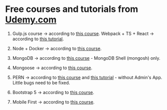 # Free courses and tutorials from [Udemy.com](https://www.udemy.com/)

1. Gulp.js course -> according to [this course](https://www.udemy.com/course/build-a-web-developer-starter-kit). Webpack +
   TS + React -> according to
   [this tutorial](https://dev.to/shivampawar/setup-react-application-using-typescript-and-webpack-2kn6).

2. Node + Docker -> according to [this course](https://www.udemy.com/course/build-and-deploy-a-nodejs-api).

3. MongoDB -> according to [this course](https://www.udemy.com/course/getting-started-with-mongodb) - MongoDB Shell (mongosh)
   only.

4. Mongoose -> according to [this course](https://www.udemy.com/course/mongoose).

5. PERN -> according to [this course](https://www.udemy.com/course/react-fullstack-with-nodeexpress-psql-and-aws) and
   [this tutorial](https://www.freecodecamp.org/news/fullstack-react-blog-app-with-express-and-psql) - without Admin's App.
   Little bugs need to be fixed.

6. Bootstrap 5 -> according to [this course](https://www.udemy.com/course/bootstrap-5-crash-course-2022).

7. Mobile First -> according to [this course](https://www.udemy.com/course/emmet-video-tutorials).

